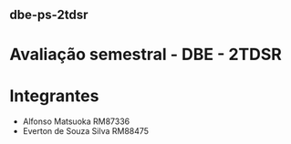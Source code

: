 ## dbe-ps-2tdsr
# Avaliação semestral - DBE - 2TDSR

# Integrantes
- Alfonso Matsuoka RM87336
- Everton de Souza Silva RM88475
